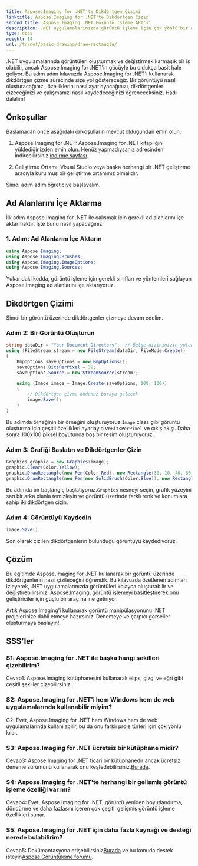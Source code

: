 ```yaml
---
title: Aspose.Imaging for .NET'te Dikdörtgen Çizimi
linktitle: Aspose.Imaging for .NET'te Dikdörtgen Çizin
second_title: Aspose.Imaging .NET Görüntü İşleme API'si
description: .NET uygulamalarınızda görüntü işleme için çok yönlü bir araç olan Aspose.Imaging for .NET'te dikdörtgen çizmeyi öğrenin.
type: docs
weight: 14
url: /tr/net/basic-drawing/draw-rectangle/
---
```

.NET uygulamalarında görüntüleri oluşturmak ve değiştirmek karmaşık bir iş olabilir, ancak Aspose.Imaging for .NET'in gücüyle bu oldukça basit hale geliyor. Bu adım adım kılavuzda Aspose.Imaging for .NET'i kullanarak dikdörtgen çizme sürecinde size yol göstereceğiz. Bir görüntüyü nasıl oluşturacağınızı, özelliklerini nasıl ayarlayacağınızı, dikdörtgenler çizeceğinizi ve çalışmanızı nasıl kaydedeceğinizi öğreneceksiniz. Hadi dalalım!

## Önkoşullar

Başlamadan önce aşağıdaki önkoşulların mevcut olduğundan emin olun:

1.  Aspose.Imaging for .NET: Aspose.Imaging for .NET kitaplığını yüklediğinizden emin olun. Henüz yapmadıysanız adresinden indirebilirsiniz.[indirme sayfası](https://releases.aspose.com/imaging/net/).

2. Geliştirme Ortamı: Visual Studio veya başka herhangi bir .NET geliştirme aracıyla kurulmuş bir geliştirme ortamınız olmalıdır.

Şimdi adım adım öğreticiye başlayalım.

## Ad Alanlarını İçe Aktarma

İlk adım Aspose.Imaging for .NET ile çalışmak için gerekli ad alanlarını içe aktarmaktır. İşte bunu nasıl yapacağınız:

### 1. Adım: Ad Alanlarını İçe Aktarın

```csharp
using Aspose.Imaging;
using Aspose.Imaging.Brushes;
using Aspose.Imaging.ImageOptions;
using Aspose.Imaging.Sources;
```

Yukarıdaki kodda, görüntü işleme için gerekli sınıfları ve yöntemleri sağlayan Aspose.Imaging ad alanlarını içe aktarıyoruz.

## Dikdörtgen Çizimi

Şimdi bir görüntü üzerinde dikdörtgenler çizmeye devam edelim.

### Adım 2: Bir Görüntü Oluşturun

```csharp
string dataDir = "Your Document Directory";  // Belge dizininizin yolunu ayarlayın
using (FileStream stream = new FileStream(dataDir, FileMode.Create))
{
    BmpOptions saveOptions = new BmpOptions();
    saveOptions.BitsPerPixel = 32;
    saveOptions.Source = new StreamSource(stream);

    using (Image image = Image.Create(saveOptions, 100, 100))
    {
        // Dikdörtgen çizme kodunuz buraya gelecek
        image.Save();
    }
}
```

 Bu adımda örneğinin bir örneğini oluşturuyoruz.`Image` class gibi görüntü oluşturma için çeşitli özellikleri ayarlayın ve`BitsPerPixel` ve çıkış akışı. Daha sonra 100x100 piksel boyutunda boş bir resim oluşturuyoruz.

### Adım 3: Grafiği Başlatın ve Dikdörtgenler Çizin

```csharp
Graphics graphic = new Graphics(image);
graphic.Clear(Color.Yellow);
graphic.DrawRectangle(new Pen(Color.Red), new Rectangle(30, 10, 40, 80));
graphic.DrawRectangle(new Pen(new SolidBrush(Color.Blue)), new Rectangle(10, 30, 80, 40));
```

 Bu adımda bir başlangıç başlatıyoruz.`Graphics` nesneyi seçin, grafik yüzeyini sarı bir arka planla temizleyin ve görüntü üzerinde farklı renk ve konumlara sahip iki dikdörtgen çizin.

### Adım 4: Görüntüyü Kaydedin

```csharp
image.Save();
```

Son olarak çizilen dikdörtgenlerin bulunduğu görüntüyü kaydediyoruz.

## Çözüm

Bu eğitimde Aspose.Imaging for .NET kullanarak bir görüntü üzerinde dikdörtgenlerin nasıl çizileceğini öğrendik. Bu kılavuzda özetlenen adımları izleyerek, .NET uygulamalarınızda görüntüleri kolayca oluşturabilir ve değiştirebilirsiniz. Aspose.Imaging, görüntü işlemeyi basitleştirerek onu geliştiriciler için güçlü bir araç haline getiriyor.

Artık Aspose.Imaging'i kullanarak görüntü manipülasyonunu .NET projelerinize dahil etmeye hazırsınız. Denemeye ve çarpıcı görseller oluşturmaya başlayın!

## SSS'ler

### S1: Aspose.Imaging for .NET ile başka hangi şekilleri çizebilirim?

Cevap1: Aspose.Imaging kütüphanesini kullanarak elips, çizgi ve eğri gibi çeşitli şekiller çizebilirsiniz.

### S2: Aspose.Imaging for .NET'i hem Windows hem de web uygulamalarında kullanabilir miyim?

C2: Evet, Aspose.Imaging for .NET hem Windows hem de web uygulamalarında kullanılabilir, bu da onu farklı proje türleri için çok yönlü kılar.

### S3: Aspose.Imaging for .NET ücretsiz bir kütüphane midir?

 Cevap3: Aspose.Imaging for .NET ticari bir kütüphanedir ancak ücretsiz deneme sürümünü kullanarak onu keşfedebilirsiniz.[Burada](https://releases.aspose.com/).

### S4: Aspose.Imaging for .NET'te herhangi bir gelişmiş görüntü işleme özelliği var mı?

Cevap4: Evet, Aspose.Imaging for .NET, görüntü yeniden boyutlandırma, döndürme ve daha fazlasını içeren çok çeşitli gelişmiş görüntü işleme özellikleri sunar.

### S5: Aspose.Imaging for .NET için daha fazla kaynağı ve desteği nerede bulabilirim?

 Cevap5: Dokümantasyona erişebilirsiniz[Burada](https://reference.aspose.com/imaging/net/) ve bu konuda destek isteyin[Aspose.Görüntüleme forumu](https://forum.aspose.com/).
